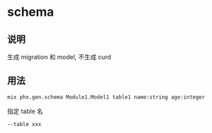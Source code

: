 # schema

## 说明

生成 migration 和 model, 不生成 curd

## 用法

```sh
mix phx.gen.schema Module1.Model1 table1 name:string age:integer
```

指定 table 名

```sh
--table xxx
```
